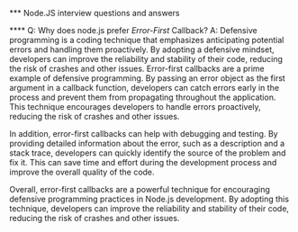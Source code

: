 *** Node.JS interview questions and answers

**** Q: Why does node.js prefer *Error-First* Callback?
A: Defensive programming is a coding technique that emphasizes anticipating potential errors and handling them proactively. By adopting a defensive mindset, developers can improve the reliability and stability of their code, reducing the risk of crashes and other issues.
Error-first callbacks are a prime example of defensive programming. By passing an error object as the first argument in a callback function, developers can catch errors early in the process and prevent them from propagating throughout the application. This technique encourages developers to handle errors proactively, reducing the risk of crashes and other issues.

In addition, error-first callbacks can help with debugging and testing. By providing detailed information about the error, such as a description and a stack trace, developers can quickly identify the source of the problem and fix it. This can save time and effort during the development process and improve the overall quality of the code.

Overall, error-first callbacks are a powerful technique for encouraging defensive programming practices in Node.js development. By adopting this technique, developers can improve the reliability and stability of their code, reducing the risk of crashes and other issues.
